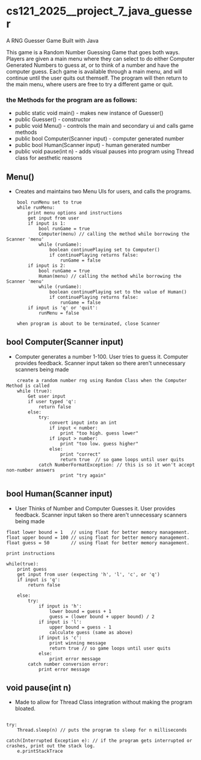 # cs121_2025__project_7_java_guesser
A RNG Guesser Game Built with Java

This game is a Random Number Guessing Game that goes both ways. 
Players are given a main menu where they can select to do either Computer Generated Numbers to guess at, 
or to think of a number and have the computer guess. 
Each game is available through a main menu, 
and will continue until the user quits out themself. 
The program will then return to the main menu, 
where users are free to try a different game or quit.


### the Methods for the program are as follows:
* public static void main() - makes new instance of Guesser()
* public Guesser() - constructor
* public void Menu() - controls the main and secondary ui and calls game methods
* public bool Computer(Scanner input) - computer generated number
* public bool Human(Scanner input) - human generated number
* public void pause(int n) - adds visual pauses into program using Thread class for aesthetic reasons


## Menu()
* Creates and maintains two Menu UIs for users, and calls the programs.
```
    bool runMenu set to true
    while runMenu:
        print menu options and instructions
        get input from user
        if input is 1:
            bool runGame = true
            Computer(menu) // calling the method while borrowing the Scanner 'menu'
            while (runGame):
                boolean continuePlaying set to Computer()
                if continuePlaying returns false:
                    runGame = false
        if input is 2:
            bool runGame = true
            Human(menu) // calling the method while borrowing the Scanner 'menu'
            while (runGame):
                boolean continuePlaying set to the value of Human()
                if continuePlaying returns false:
                    runGame = false
        if input is 'q' or 'quit':
            runMenu = false

    when program is about to be terminated, close Scanner
```

## bool Computer(Scanner input)
* Computer generates a number 1-100. User tries to guess it. Computer provides feedback. Scanner input taken so there aren't unnecessary scanners being made
```
    create a random number rng using Random Class when the Computer Method is called
    while (true):
        Get user input
        if user typed 'q':
            return false
        else:
            try:
                convert input into an int
                if input < number:
                    print "too high. guess lower"
                if input > number:
                    print "too low. guess higher"
                else:
                    print "correct"
                    return true  // so game loops until user quits
            catch NumberFormatException: // this is so it won't accept non-number answers
                    print "try again"

```

## bool Human(Scanner input)
* User Thinks of Number and Computer Guesses it. User provides feedback. Scanner input taken so there aren't unnecessary scanners being made
```
float lower bound = 1   // using float for better memory management.
float upper bound = 100 // using float for better memory management.
float guess = 50        // using float for better memory management.

print instructions

while(true):
    print guess
    get input from user (expecting 'h', 'l', 'c', or 'q')
    if input is 'q':
        return false
    
    else:
        try:
            if input is 'h':
                lower bound = guess + 1
                guess = (lower bound + upper bound) / 2
            if input is 'l':
                upper bound = guess - 1
                calculate guess (same as above)
            if input is 'c':
                print winning message
                return true // so game loops until user quits
            else:
                print error message
        catch number conversion error:
            print error message

```

## void pause(int n)
* Made to allow for Thread Class integration without making the program bloated.
```

try:
    Thread.sleep(n) // puts the program to sleep for n milliseconds

catch(Interrupted Exception e): // if the program gets interrupted or crashes, print out the stack log.
    e.printStackTrace

```

